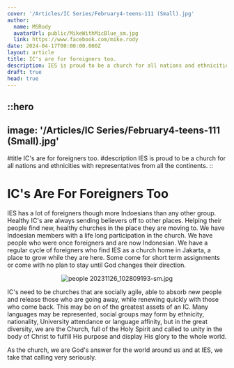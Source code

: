 ```yaml
---
cover: '/Articles/IC Series/February4-teens-111 (Small).jpg'
author:
  name: MSRody
  avatarUrl: public/MikeWithMicBlue_sm.jpg
  link: https://www.facebook.com/mike.rody
date: 2024-04-17T00:00:00.000Z
layout: article
title: IC's are for foreigners too.
description: IES is proud to be a church for all nations and ethnicities with representatives from all the continents.
draft: true
head: true
---
```


::hero
---
image: '/Articles/IC Series/February4-teens-111 (Small).jpg'
---
#title
IC's are for foreigners too.
#description
IES is proud to be a church for all nations and ethnicities with representatives from all the continents.
::

# IC's Are For Foreigners Too

IES has a lot of foreigners though more Indoesians than any other group. Healthy IC's are always sending believers off to other places. Helping their people find new, healthy churches in the place they are moving to. We have Indoesian members with a life long participation in the church.  We have people who were once foreigners and are now Indonesian. We have a regular cycle of foreigners who find IES as a church home in Jakarta, a place to grow while they are here. Some come for short term assignments or come with no plan to stay until God changes their direction. 

<center>

![people 20231126_102809193-sm.jpg](/Articles/IC%20Series/people%2020231126_102809193-sm.jpg)

</center>




IC's need to be churches that are socially agile, able to absorb new people and release those who are going away, while renewing quickly with those who come back. This may be on of the greatest assets of an IC. Many languages may be represented, social groups may form by ethnicity, nationality, University attendance or language affinity, but in the great diversity, we are the Church, full of the Holy Spirit and called to unity in the body of Christ to fulfill His purpose and display His glory to the whole world.

As the church, we are God's answer for the world around us and at IES, we take that calling very seriously.